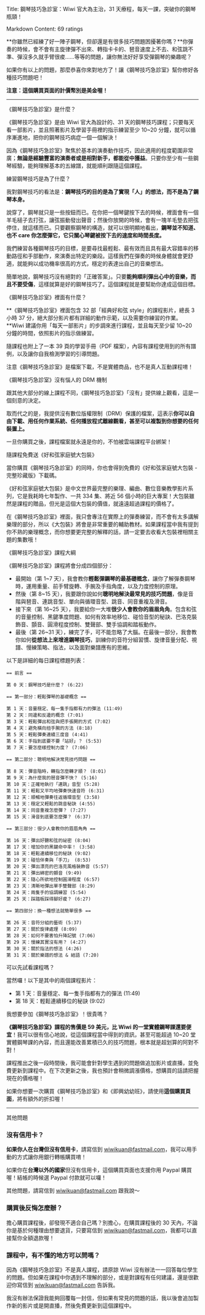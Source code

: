 Title: 鋼琴技巧急診室：Wiwi 官大為主治，31 天療程，每天一課，突破你的鋼琴瓶頸！

Markdown Content:
69 ratings

**你雖然已經練了好一陣子鋼琴，但卻還是有很多技巧問題困擾著你嗎？**你彈奏的時候，會不會有主旋律彈不出來、轉指卡卡的、琶音速度上不去、和弦跳不準、彈沒多久就手臂很痠……等等的問題，讓你無法好好享受彈鋼琴的樂趣呢？

如果你有以上的問題，那麼恭喜你來對地方了！讓《鋼琴技巧急診室》幫你修好各種技巧問題吧！

**注意：這個購買頁面的計價幣別是美金喔！**

* * *

《鋼琴技巧急診室》是什麼？

《鋼琴技巧急診室》是由 Wiwi 官大為設計的、31 天的鋼琴技巧課程；只要每天看一部影片，並且照著影片及學習手冊裡的指示練習至少 10~20 分鐘，就可以循序漸進地，把你的鋼琴技巧病症一個一個解決！

因為《鋼琴技巧急診室》聚焦於基本的演奏動作技巧，因此適用的程度範圍非常廣；**無論是經驗豐富的演奏者或是相對新手，都能從中獲益**。只要你至少有一些鋼琴經驗，能夠理解基本的五線譜，就能順利跟隨這個課程。

練習鋼琴技巧是為了什麼？

我對鋼琴技巧的看法是：**鋼琴技巧的目的是為了實現「人」的想法，而不是為了鋼琴本身。**

說穿了，鋼琴就只是一些按鈕而已。在你把一個琴鍵按下去的時候，裡面會有一個羊毛槌子去打弦，讓弦振動發出聲音；然後你放開的時候，會有一塊羊毛墊去把弦停住，就這樣而已。只要觀察鋼琴的構造，就可以很明顯地看出，**鋼琴並不知道、也不 care 你怎麼彈它，它只關心琴鍵被按下去的速度和時間長度。**

我們練習各種鋼琴技巧的目標，是要尋找最輕鬆、最有效而且具有最大容錯率的移動路徑和手部動作，來演奏出特定的樂段。這樣我們在彈奏的時候身體就會更舒適，就能夠以成功機率很高的方式，穩定的表達出自己的音樂想法。

簡單地說，鋼琴技巧沒有絕對的「正確答案」。只要**能夠順利彈出心中的音樂，而且不要受傷**，這樣就算是好的鋼琴技巧了。這個課程就是要幫助你達成這個目標。

《鋼琴技巧急診室》裡面有什麼？

**《鋼琴技巧急診室》裡面包含 32 部「經典好和弦 style」的課程影片，總長 3 小時 37 分，絕大部分影片都有詳細的動作示範，以及需要你練習的作業。**Wiwi 建議你用「每天一部影片」的步調來進行課程，並且每天至少留 10~20 分鐘的時間，依照影片的指示做練習。

隨課程也附上了一本 39 頁的學習手冊（PDF 檔案），內容有課程使用到的所有譜例，以及讓你自我檢測學習的引導問題。

注意《鋼琴技巧急診室》是檔案下載，不是實體商品，也不是真人互動課程唷！

《鋼琴技巧急診室》沒有惱人的 DRM 機制

跟其他大部分的線上課程不同，《鋼琴技巧急診室》「沒有」提供線上觀看，這是一個刻意的決定。

取而代之的是，我提供沒有數位版權限制（DRM）保護的檔案，這表示**你可以自由下載、用任何作業系統、任何播放程式離線觀看，甚至可以複製到你想要的任何裝置上。**

一旦你購買之後，課程檔案就永遠是你的，不怕被雲端課程平台綁架！

隨課程免費送《好和弦家庭號大包裝》

當你購買《鋼琴技巧急診室》的同時，你也會得到免費的《好和弦家庭號大包裝 - 完整珍藏版》下載碼。

《好和弦家庭號大包裝》是中文世界最完整的樂理、編曲、數位音樂教學影片系列，它是我耗時七年製作、一共 334 集、將近 56 個小時的巨大專案！大包裝雖然是課程的贈品，但光是這個大包裝的價值，就遠遠超過課程的價格了。

在《鋼琴技巧急診室》裡面，我只會專注在實際上的彈奏練習，而不會有太多講解樂理的部分，所以《大包裝》將會是非常重要的輔助教材。如果課程當中我有提到你不熟的樂理概念，而你想要更完整的解釋的話，請一定要去收看大包裝裡相關主題的集數哦！

《鋼琴技巧急診室》課程大綱

《鋼琴技巧急診室》課程將會分成四個部分：

*   最開始（第 1~7 天），我會教你**輕鬆彈鋼琴的最基礎概念**，讓你了解彈奏鋼琴時，運用重量、前手臂旋轉、手腕及手指角度，以及力度控制的原理。
*   然後（第 8~15 天），我要跟你說如何**聰明地解決最常見的技巧問題**，像是音階與琶音、連跳音型、單向與循環音型、跳音、同音重複及滑音。
*   接下來（第 16~25 天），我要給你一大堆**很少人會教你的眉眉角角**。包含和弦的音量控制、黑鍵準度問題、如何有效率地移位、碰恰音型的秘訣、巴洛克裝飾音、顫音、圓滑程度控制、雙聲部、雙手協調和踏板動作。
*   最後（第 26~31 天），練完了手，可不能忽略了大腦。在最後一部分，我會教你如何**從想法上來增進鋼琴技巧**，訓練你的音符分組習慣、旋律音量分配、視譜、慢練策略、指法，以及面對樂譜應有的思維。

以下是詳細的每日課程標題列表：

```
== 前言 ==

第 0 天：鋼琴技巧是什麼？ (6:22)

== 第一部分：輕鬆彈琴的基礎概念 ==

第 1 天：音量穩定、每一隻手指都有力的彈法 (11:49)
第 2 天：同邊和反邊的概念 (7:01)
第 3 天：輕鬆彈出和弦與把手張開的方式 (7:02)
第 4 天：避免橫向扭手腕的方法 (8:18)
第 5 天：輕鬆彈奏連續三度音 (4:41)
第 6 天：手指到底要不要「站好」？ (5:53)
第 7 天：要怎麼樣控制力度？ (7:06)

== 第二部分：聰明地解決常見技巧問題 ==

第 8 天：彈音階時，轉指怎麼轉才順？ (8:01)
第 9 天：為什麼我的琶音彈不快？ (5:16)
第 10 天：正確地執行「連跳」音型 (5:28)
第 11 天：輕鬆又平均地彈奏快速音符 (6:31)
第 12 天：順暢地彈奏往返循環音型 (3:58)
第 13 天：穩定又輕鬆的跳音秘訣 (4:55)
第 14 天：同音重複怎麼彈？ (7:27)
第 15 天：滑音到底要怎麼彈？ (6:37)

== 第三部分：很少人會教你的眉眉角角 ==

第 16 天：彈出好聽和弦的祕密 (8:04)
第 17 天：增加你的黑鍵命中率！ (3:58)
第 18 天：輕鬆連續移位的秘訣 (9:02)
第 19 天：碰恰伴奏與「手刀」 (8:53)
第 20 天：彈出漂亮的巴洛克風格裝飾音 (5:57)
第 21 天：彈出綿密的顫音 (9:49)
第 22 天：隨心所欲地控制圓滑程度 (6:57)
第 23 天：清晰地彈出單手雙聲部 (8:29)
第 24 天：兩隻手的協調練習 (5:54)
第 25 天：踩踏板踩得腳好痠？ (6:27)

== 第四部分：換一種想法就簡單很多 ==

第 26 天：音符分組的藝術 (5:37)
第 27 天：關於旋律處理 (8:09)
第 28 天：如何不要害怕升降記號 (7:06)
第 29 天：慢練其實沒有用？ (4:27)
第 30 天：關於指法的想法 (4:26)
第 31 天：關於樂譜的想法 & 結語 (7:20)
```

可以先試看課程嗎？

當然囉！以下是其中的兩個課程影片：

*   第 1 天：音量穩定、每一隻手指都有力的彈法 (11:49)
*   第 18 天：輕鬆連續移位的秘訣 (9:02)

我想要參加《鋼琴技巧急診室》！很貴嗎？

**《鋼琴技巧急診室》課程的售價是 59 美元，比 Wiwi 的一堂實體鋼琴課還要便宜**！我可以很有信心地說，從這個課程當中得到的資訊，甚至可能超過 10~20 堂實體鋼琴課的內容，而且還能改善累積已久的技巧問題，根本就是超划算的阿對不對！

課程推出之後一段時間後，我可能會針對學生遇到的問題做追加影片或直播，並免費更新到課程中。在下次更新之後，我也預計會稍微調漲價格，想購買的話請把握現在的價格喔！

如果你想要一次購買《鋼琴技巧急診室》和《即興幼幼班》，請使用**這個購買頁面**，將有額外的折扣喔！

* * *

其他問題

### 沒有信用卡？

**如果你人在台灣但沒有信用卡**，請寫信到 [wiwikuan@fastmail.com](mailto:wiwikuan@fastmail.com)，我可以用手動的方式讓你用銀行轉帳購買唷！

如果你在**台灣以外的國家**但沒有信用卡，這個購買頁面也支援你用 Paypal 購買喔！結帳的時候選 Paypal 付款就可以囉！

其他問題，請寫信到 [wiwikuan@fastmail.com](mailto:wiwikuan@fastmail.com) 跟我說～

### 購買後反悔怎麼辦？

擔心購買課程後，卻發現不適合自己嗎？別擔心，在購買課程後的 30 天內，不論你是基於何種理由想要退貨，只要寫信到 [wiwikuan@fastmail.com](mailto:wiwikuan@fastmail.com)，我都可以直接幫你全額退款喔！

### 課程中，有不懂的地方可以問嗎？

因為《鋼琴技巧急診室》不是真人課程，請原諒 Wiwi 沒有辦法一一回答每位學生的問題。但如果在課程中你遇到不理解的部分，或是對課程有任何建議，還是很歡迎你寫信到 [wiwikuan@fastmail.com](mailto:wiwikuan@fastmail.com) 告訴我。

我沒有辦法保證我能夠回覆每一封信，但如果有常見的問題的話，我以後會追加製作新的影片或是開直播，然後免費更新到這個課程中。
